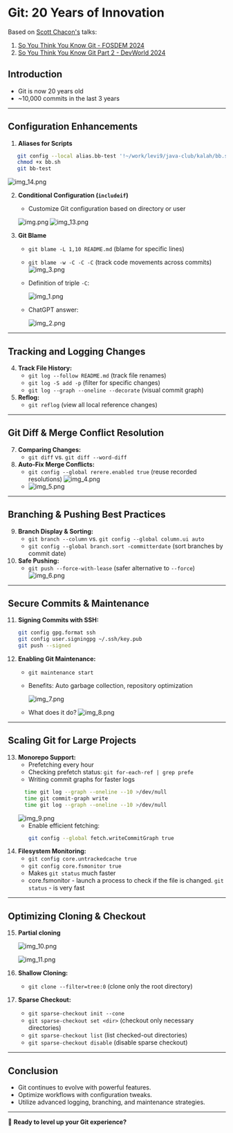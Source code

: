 # Git: 20 Years of Innovation

Based on [Scott Chacon's](https://gist.github.com/schacon) talks: 
1. [So You Think You Know Git - FOSDEM 2024](https://www.youtube.com/watch?v=aolI_Rz0ZqY&t=2216s)
2. [So You Think You Know Git Part 2 - DevWorld 2024](https://www.youtube.com/watch?v=Md44rcw13k4&t=111s)

## Introduction
- Git is now 20 years old
- ~10,000 commits in the last 3 years

---

## Configuration Enhancements
1. **Aliases for Scripts**
```bash
   git config --local alias.bb-test '!~/work/levi9/java-club/kalah/bb.sh'
   chmod +x bb.sh 
   git bb-test
   ```
![img_14.png](img_14.png)

2. **Conditional Configuration (`includeif`)**
   - Customize Git configuration based on directory or user
   
   ![img.png](img.png)
   ![img_13.png](img_13.png)
3. **Git Blame**
   - `git blame -L 1,10 README.md` (blame for specific lines)
   - `git blame -w -C -C -C` (track code movements across commits)
     ![img_3.png](img_3.png)
   - Definition of triple `-C`:
   
     ![img_1.png](img_1.png)
   - ChatGPT answer:
   
     ![img_2.png](img_2.png)
---

## Tracking and Logging Changes
4. **Track File History:**
   - `git log --follow README.md` (track file renames)
   - `git log -S add -p` (filter for specific changes)
   - `git log --graph --oneline --decorate` (visual commit graph)
6. **Reflog:**
   - `git reflog` (view all local reference changes)

---

## Git Diff & Merge Conflict Resolution
7. **Comparing Changes:**
   - `git diff` vs. `git diff --word-diff`
8. **Auto-Fix Merge Conflicts:**
   - `git config --global rerere.enabled true` (reuse recorded resolutions)
     ![img_4.png](img_4.png)
   - ![img_5.png](img_5.png)
---

## Branching & Pushing Best Practices
9. **Branch Display & Sorting:**
   - `git branch --column` vs. `git config --global column.ui auto`
   - `git config --global branch.sort -committerdate` (sort branches by commit date)
10. **Safe Pushing:**
    - `git push --force-with-lease` (safer alternative to `--force`)
      ![img_6.png](img_6.png)
---

## Secure Commits & Maintenance
11. **Signing Commits with SSH:**
    ```bash
    git config gpg.format ssh
    git config user.signingpg ~/.ssh/key.pub
    git push --signed
    ```
12. **Enabling Git Maintenance:**
    - `git maintenance start`
    - Benefits: Auto garbage collection, repository optimization
    
      ![img_7.png](img_7.png)
    
    - What does it do?
      ![img_8.png](img_8.png)
---

## Scaling Git for Large Projects
13. **Monorepo Support:**
    - Prefetching every hour
    - Checking prefetch status: `git for-each-ref | grep prefe`
    - Writing commit graphs for faster logs
    ```bash
      time git log --graph --oneline --10 >/dev/null
      time git commit-graph write
      time git log --graph --oneline --10 >/dev/null
      ```
    ![img_9.png](img_9.png)
    - Enable efficient fetching:
      ```bash
      git config --global fetch.writeCommitGraph true
      ```
14. **Filesystem Monitoring:**
    - `git config core.untrackedcache true`
    - `git config core.fsmonitor true`
    - Makes `git status` much faster 
    - core.fsmonitor - launch a process to check if the file is changed.
      `git status` - is very fast

---

## Optimizing Cloning & Checkout
15. **Partial cloning**

    ![img_10.png](img_10.png)

    ![img_11.png](img_11.png)
16. **Shallow Cloning:**
    - `git clone --filter=tree:0` (clone only the root directory)
16. **Sparse Checkout:**
    - `git sparse-checkout init --cone`
    - `git sparse-checkout set <dir>` (checkout only necessary directories)
    - `git sparse-checkout list` (list checked-out directories)
    - `git sparse-checkout disable` (disable sparse checkout)

---

## Conclusion
- Git continues to evolve with powerful features.
- Optimize workflows with configuration tweaks.
- Utilize advanced logging, branching, and maintenance strategies.

---

🚀 **Ready to level up your Git experience?**
